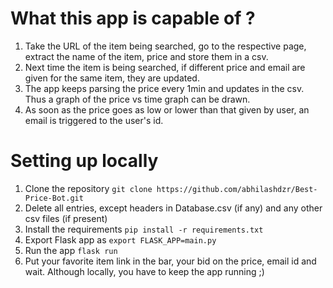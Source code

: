 # What this app is capable of ?
1. Take the URL of the item being searched, go to the respective page, extract the name of the item, price and store them in a csv.
2. Next time the item is being searched, if different price and email are given for the same item, they are updated.
3. The app keeps parsing the price every 1min and updates in the csv. Thus a graph of the price vs time graph can be drawn. 
4. As soon as the price goes as low or lower than that given by user, an email is triggered to the user's id.

# Setting up locally

1. Clone the repository ```git clone https://github.com/abhilashdzr/Best-Price-Bot.git```
2. Delete all entries, except headers in Database.csv (if any) and any other csv files (if present)
3. Install the requirements ```pip install -r requirements.txt```
4. Export Flask app as ```export FLASK_APP=main.py```
5. Run the app ```flask run```
6. Put your favorite item link in the bar, your bid on the price, email id and wait. Although locally, you have to keep the app running ;)
